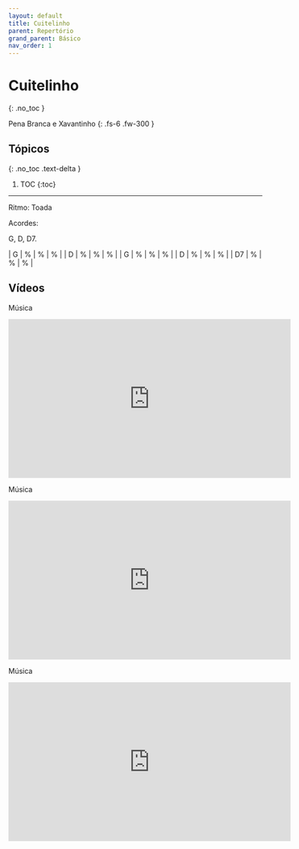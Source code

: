 ```yaml
---
layout: default
title: Cuitelinho
parent: Repertório
grand_parent: Básico
nav_order: 1
---
```


# Cuitelinho
{: .no_toc }

Pena Branca e Xavantinho
{: .fs-6 .fw-300 }

## Tópicos
{: .no_toc .text-delta }

1. TOC
{:toc}

---

Ritmo: Toada

Acordes:

G, D, D7.

| G  | % | % | % |
| D  | % | % | % |
| G  | % | % | % |
| D  | % | % | % |
| D7 | % | % | % |

## Vídeos

Música

<div class="video-container">
<iframe width="560" height="315" src="https://www.youtube.com/embed/E4g3HIgWbOg" title="YouTube video player" frameborder="0" allow="accelerometer; autoplay; clipboard-write; encrypted-media; gyroscope; picture-in-picture; web-share" allowfullscreen></iframe>
</div>

Música

<div class="video-container">
<iframe width="560" height="315" src="https://www.youtube.com/embed/PUrZfty8tkQ" title="YouTube video player" frameborder="0" allow="accelerometer; autoplay; clipboard-write; encrypted-media; gyroscope; picture-in-picture; web-share" allowfullscreen></iframe>
</div>

Música

<div class="video-container">
<iframe width="560" height="315" src="https://www.youtube.com/embed/ebnAZ8nlxn0" title="YouTube video player" frameborder="0" allow="accelerometer; autoplay; clipboard-write; encrypted-media; gyroscope; picture-in-picture; web-share" allowfullscreen></iframe>
</div>
